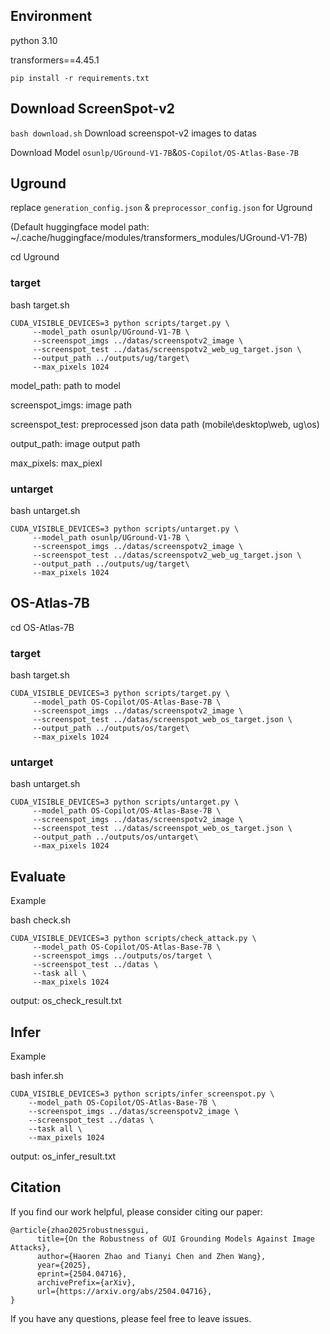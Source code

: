 ## Environment

python 3.10

transformers==4.45.1

`pip install -r requirements.txt`

## Download ScreenSpot-v2

`bash download.sh` Download screenspot-v2 images to datas

Download Model `osunlp/UGround-V1-7B`&`OS-Copilot/OS-Atlas-Base-7B`

## Uground

replace `generation_config.json` & `preprocessor_config.json` for Uground

(Default huggingface model path: ~/.cache/huggingface/modules/transformers_modules/UGround-V1-7B)

cd Uground

### target

bash target.sh

```
CUDA_VISIBLE_DEVICES=3 python scripts/target.py \
     --model_path osunlp/UGround-V1-7B \
     --screenspot_imgs ../datas/screenspotv2_image \
     --screenspot_test ../datas/screenspotv2_web_ug_target.json \
     --output_path ../outputs/ug/target\
     --max_pixels 1024
```

model_path: path to model

screenspot_imgs: image path

screenspot_test: preprocessed json data path (mobile\desktop\web, ug\os)

output_path: image output path

max_pixels: max_piexl

### untarget

bash untarget.sh

```
CUDA_VISIBLE_DEVICES=3 python scripts/untarget.py \
     --model_path osunlp/UGround-V1-7B \
     --screenspot_imgs ../datas/screenspotv2_image \
     --screenspot_test ../datas/screenspotv2_web_ug_target.json \
     --output_path ../outputs/ug/target\
     --max_pixels 1024
```

## OS-Atlas-7B

cd OS-Atlas-7B

### target

bash target.sh

```
CUDA_VISIBLE_DEVICES=3 python scripts/target.py \
     --model_path OS-Copilot/OS-Atlas-Base-7B \
     --screenspot_imgs ../datas/screenspotv2_image \
     --screenspot_test ../datas/screenspot_web_os_target.json \
     --output_path ../outputs/os/target\
     --max_pixels 1024
```

### untarget

bash untarget.sh

```
CUDA_VISIBLE_DEVICES=3 python scripts/untarget.py \
     --model_path OS-Copilot/OS-Atlas-Base-7B \
     --screenspot_imgs ../datas/screenspotv2_image \
     --screenspot_test ../datas/screenspot_web_os_target.json \
     --output_path ../outputs/os/untarget\
     --max_pixels 1024
```

## Evaluate

Example

bash check.sh

```
CUDA_VISIBLE_DEVICES=3 python scripts/check_attack.py \
     --model_path OS-Copilot/OS-Atlas-Base-7B \
     --screenspot_imgs ../outputs/os/target \
     --screenspot_test ../datas \
     --task all \
     --max_pixels 1024
```

output: os_check_result.txt

## Infer

Example

bash infer.sh

```
CUDA_VISIBLE_DEVICES=3 python scripts/infer_screenspot.py \
    --model_path OS-Copilot/OS-Atlas-Base-7B \
    --screenspot_imgs ../datas/screenspotv2_image \
    --screenspot_test ../datas \
    --task all \
    --max_pixels 1024
```

output: os_infer_result.txt

## Citation

If you find our work helpful, please consider citing our paper:

```
@article{zhao2025robustnessgui,
      title={On the Robustness of GUI Grounding Models Against Image Attacks}, 
      author={Haoren Zhao and Tianyi Chen and Zhen Wang},
      year={2025},
      eprint={2504.04716},
      archivePrefix={arXiv},
      url={https://arxiv.org/abs/2504.04716}, 
}
```
If you have any questions, please feel free to leave issues.